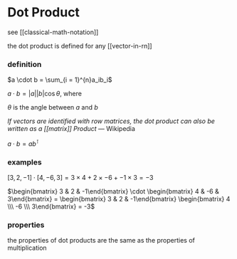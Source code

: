 # Dot Product

see [[classical-math-notation]]

the dot product is defined for any [[vector-in-rn]]

### definition

$a \cdot b = \sum_{i = 1}^{n}a_ib_i$

$a \cdot b = |a||b|\cos \theta$, where

$\theta$ is the angle between $a$ and $b$

_If vectors are identified with row matrices, the dot product can also be written as a [[matrix]] Product_ &mdash; Wikipedia

$a \cdot b = ab^\intercal$

### examples

$[3, 2, -1] \cdot [4, -6, 3] = 3 \times 4 + 2 \times -6 + -1 \times 3 = -3$

$\begin{bmatrix} 3 & 2 & -1\end{bmatrix} \cdot \begin{bmatrix} 4 & -6 & 3\end{bmatrix} = \begin{bmatrix} 3 & 2 & -1\end{bmatrix} \begin{bmatrix} 4 \\\  -6 \\\  3\end{bmatrix} = -3$

### properties

the properties of dot products are the same as the properties of multiplication
